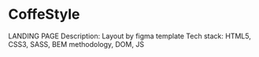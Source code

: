 # CoffeStyle
LANDING PAGE
Description: Layout by figma template
Tech stack: HTML5, CSS3, SASS, BEM methodology, DOM, JS
